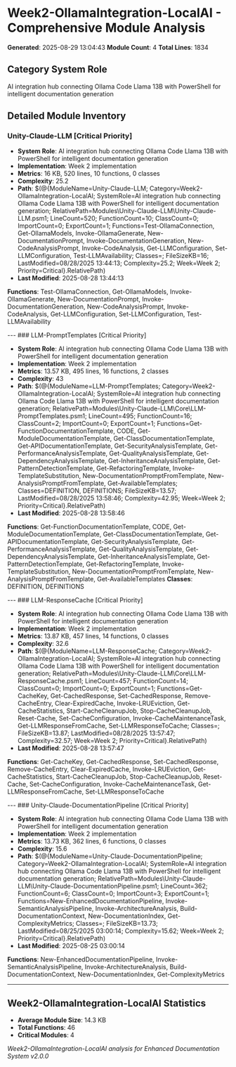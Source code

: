 # Week2-OllamaIntegration-LocalAI - Comprehensive Module Analysis
**Generated**: 2025-08-29 13:04:43
**Module Count**: 4
**Total Lines**: 1834

## Category System Role
AI integration hub connecting Ollama Code Llama 13B with PowerShell for intelligent documentation generation

## Detailed Module Inventory

### Unity-Claude-LLM [Critical Priority]
- **System Role**: AI integration hub connecting Ollama Code Llama 13B with PowerShell for intelligent documentation generation
- **Implementation**: Week 2 implementation
- **Metrics**: 16 KB, 520 lines, 10 functions, 0 classes
- **Complexity**: 25.2
- **Path**: $(@{ModuleName=Unity-Claude-LLM; Category=Week2-OllamaIntegration-LocalAI; SystemRole=AI integration hub connecting Ollama Code Llama 13B with PowerShell for intelligent documentation generation; RelativePath=Modules\Unity-Claude-LLM\Unity-Claude-LLM.psm1; LineCount=520; FunctionCount=10; ClassCount=0; ImportCount=0; ExportCount=1; Functions=Test-OllamaConnection, Get-OllamaModels, Invoke-OllamaGenerate, New-DocumentationPrompt, Invoke-DocumentationGeneration, New-CodeAnalysisPrompt, Invoke-CodeAnalysis, Get-LLMConfiguration, Set-LLMConfiguration, Test-LLMAvailability; Classes=; FileSizeKB=16; LastModified=08/28/2025 13:44:13; Complexity=25.2; Week=Week 2; Priority=Critical}.RelativePath)
- **Last Modified**: 2025-08-28 13:44:13

**Functions**: Test-OllamaConnection, Get-OllamaModels, Invoke-OllamaGenerate, New-DocumentationPrompt, Invoke-DocumentationGeneration, New-CodeAnalysisPrompt, Invoke-CodeAnalysis, Get-LLMConfiguration, Set-LLMConfiguration, Test-LLMAvailability


--- ### LLM-PromptTemplates [Critical Priority]
- **System Role**: AI integration hub connecting Ollama Code Llama 13B with PowerShell for intelligent documentation generation
- **Implementation**: Week 2 implementation
- **Metrics**: 13.57 KB, 495 lines, 16 functions, 2 classes
- **Complexity**: 43
- **Path**: $(@{ModuleName=LLM-PromptTemplates; Category=Week2-OllamaIntegration-LocalAI; SystemRole=AI integration hub connecting Ollama Code Llama 13B with PowerShell for intelligent documentation generation; RelativePath=Modules\Unity-Claude-LLM\Core\LLM-PromptTemplates.psm1; LineCount=495; FunctionCount=16; ClassCount=2; ImportCount=0; ExportCount=1; Functions=Get-FunctionDocumentationTemplate, CODE, Get-ModuleDocumentationTemplate, Get-ClassDocumentationTemplate, Get-APIDocumentationTemplate, Get-SecurityAnalysisTemplate, Get-PerformanceAnalysisTemplate, Get-QualityAnalysisTemplate, Get-DependencyAnalysisTemplate, Get-InheritanceAnalysisTemplate, Get-PatternDetectionTemplate, Get-RefactoringTemplate, Invoke-TemplateSubstitution, New-DocumentationPromptFromTemplate, New-AnalysisPromptFromTemplate, Get-AvailableTemplates; Classes=DEFINITION, DEFINITIONS; FileSizeKB=13.57; LastModified=08/28/2025 13:58:46; Complexity=42.95; Week=Week 2; Priority=Critical}.RelativePath)
- **Last Modified**: 2025-08-28 13:58:46

**Functions**: Get-FunctionDocumentationTemplate, CODE, Get-ModuleDocumentationTemplate, Get-ClassDocumentationTemplate, Get-APIDocumentationTemplate, Get-SecurityAnalysisTemplate, Get-PerformanceAnalysisTemplate, Get-QualityAnalysisTemplate, Get-DependencyAnalysisTemplate, Get-InheritanceAnalysisTemplate, Get-PatternDetectionTemplate, Get-RefactoringTemplate, Invoke-TemplateSubstitution, New-DocumentationPromptFromTemplate, New-AnalysisPromptFromTemplate, Get-AvailableTemplates
**Classes**: DEFINITION, DEFINITIONS

--- ### LLM-ResponseCache [Critical Priority]
- **System Role**: AI integration hub connecting Ollama Code Llama 13B with PowerShell for intelligent documentation generation
- **Implementation**: Week 2 implementation
- **Metrics**: 13.87 KB, 457 lines, 14 functions, 0 classes
- **Complexity**: 32.6
- **Path**: $(@{ModuleName=LLM-ResponseCache; Category=Week2-OllamaIntegration-LocalAI; SystemRole=AI integration hub connecting Ollama Code Llama 13B with PowerShell for intelligent documentation generation; RelativePath=Modules\Unity-Claude-LLM\Core\LLM-ResponseCache.psm1; LineCount=457; FunctionCount=14; ClassCount=0; ImportCount=0; ExportCount=1; Functions=Get-CacheKey, Get-CachedResponse, Set-CachedResponse, Remove-CacheEntry, Clear-ExpiredCache, Invoke-LRUEviction, Get-CacheStatistics, Start-CacheCleanupJob, Stop-CacheCleanupJob, Reset-Cache, Set-CacheConfiguration, Invoke-CacheMaintenanceTask, Get-LLMResponseFromCache, Set-LLMResponseToCache; Classes=; FileSizeKB=13.87; LastModified=08/28/2025 13:57:47; Complexity=32.57; Week=Week 2; Priority=Critical}.RelativePath)
- **Last Modified**: 2025-08-28 13:57:47

**Functions**: Get-CacheKey, Get-CachedResponse, Set-CachedResponse, Remove-CacheEntry, Clear-ExpiredCache, Invoke-LRUEviction, Get-CacheStatistics, Start-CacheCleanupJob, Stop-CacheCleanupJob, Reset-Cache, Set-CacheConfiguration, Invoke-CacheMaintenanceTask, Get-LLMResponseFromCache, Set-LLMResponseToCache


--- ### Unity-Claude-DocumentationPipeline [Critical Priority]
- **System Role**: AI integration hub connecting Ollama Code Llama 13B with PowerShell for intelligent documentation generation
- **Implementation**: Week 2 implementation
- **Metrics**: 13.73 KB, 362 lines, 6 functions, 0 classes
- **Complexity**: 15.6
- **Path**: $(@{ModuleName=Unity-Claude-DocumentationPipeline; Category=Week2-OllamaIntegration-LocalAI; SystemRole=AI integration hub connecting Ollama Code Llama 13B with PowerShell for intelligent documentation generation; RelativePath=Modules\Unity-Claude-LLM\Unity-Claude-DocumentationPipeline.psm1; LineCount=362; FunctionCount=6; ClassCount=0; ImportCount=3; ExportCount=1; Functions=New-EnhancedDocumentationPipeline, Invoke-SemanticAnalysisPipeline, Invoke-ArchitectureAnalysis, Build-DocumentationContext, New-DocumentationIndex, Get-ComplexityMetrics; Classes=; FileSizeKB=13.73; LastModified=08/25/2025 03:00:14; Complexity=15.62; Week=Week 2; Priority=Critical}.RelativePath)
- **Last Modified**: 2025-08-25 03:00:14

**Functions**: New-EnhancedDocumentationPipeline, Invoke-SemanticAnalysisPipeline, Invoke-ArchitectureAnalysis, Build-DocumentationContext, New-DocumentationIndex, Get-ComplexityMetrics


---

## Week2-OllamaIntegration-LocalAI Statistics
- **Average Module Size**: 14.3 KB
- **Total Functions**: 46
- **Critical Modules**: 4

*Week2-OllamaIntegration-LocalAI analysis for Enhanced Documentation System v2.0.0*
